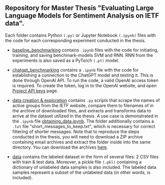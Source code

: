 ## Repository for Master Thesis "Evaluating Large Language Models for Sentiment Analysis on IETF data".

Each folder contains Python `(.py)` or Jupyter Notebook `(.ipynb)` files with the code for each corresponding experiment conducted in the thesis. 

- [baseline_benchmarking](https://github.com/marticampgin/Master-Thesis/tree/main/baseline_benchmarking) contains `.ipynb` files with the code for initiating, training, and saving benchmark-models SVM and RNN. RNN from the experiments is also saved as a PyTorch `(.pt)` model.

- [chatgpt_benchmarking](https://github.com/marticampgin/Master-Thesis/tree/main/chatgpt_benchmarking) contains a `.ipynb` file with the code for establishing a connection to the ChatGPT model and testing it. This is done through OpenAI API. To run the code, a valid OpenAI access token is required. To create the token, log in to the OpenAI website, and open [Project API keys](https://platform.openai.com/api-keys) page.

- [data creation & exploration](https://github.com/marticampgin/Master-Thesis/tree/main/data%20creation%20%26%20exploration) contains `.py` scripts that scrape the names of active groups from the IETF website, compare them to filenames of in the archive of downloaded files, and extracts and transforms data to arrive at the dataset utilized in the thesis. A use case is demonstrated in the `.ipynb` file [obtaining_data.ipynb](https://github.com/marticampgin/Master-Thesis/blob/main/data%20creation%20%26%20exploration/obtaining_data.ipynb). The folder additionally contains a `.txt` file "short_messages_to_keep.txt", which is necessary for correct filtering of shorter messages. Note that to reproduce the steps conducted in the thesis, you will need to download a ZIP archive containing email archives and extract the folder inside into the same directory. You can download the archives [here](https://drive.google.com/file/d/1YP46kIW1kaMzOfrFfxOL7o-lszWHj7Ci/view?usp=drive_link).

- [data](https://github.com/marticampgin/Master-Thesis/tree/main/data) contains the labeled dataset in the form of several files: 2 CSV files with train & test data. Moreover, a pickle file `(.pkl)` containing a dictionary of unlabeled data samples is also included. The labeled data samples represent a subset of the unlabeled data (in other words, is included). 

